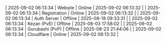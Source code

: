 | 2025-09-02 06:13:34 | Website | Online | 2025-09-02 06:13:32 |
| 2025-09-02 06:13:34 | Registration | Online | 2025-09-02 06:13:32 |
| 2025-09-02 06:13:34 | Auth Server | Offline | 2025-08-18 09:33:31 |
| 2025-09-02 06:13:34 | Kezan (PvE) | Offline | 2025-08-03 17:58:02 |
| 2025-09-02 06:13:34 | Gurubashi (PvP) | Offline | 2025-08-23 21:44:06 |
| 2025-09-02 06:13:34 | Cloudflare | Online | 2025-09-02 06:13:32 |
